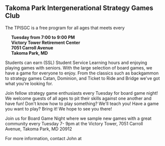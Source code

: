 ## Takoma Park Intergenerational Strategy Games Club

The TPISGC is a free program for all ages that meets every 

<p style="margin-left:20px; font-weight:bold">
Tuesday from 7:00 to 9:00 PM <br/>
Victory Tower Retirement Center <br/>
7051 Carroll Avenue<br/>
Takoma Park, MD
</p>

Students can earn (SSL) Student Service Learning hours and enjoying playing games with seniors. With the large selection of board games, we have a game for everyone to enjoy. From the classics such as backgammon to strategy games Catan, Dominion, and Ticket to Ride and Bridge we've got what you're looking for. 

Join fellow strategy game enthusiasts every Tuesday for board game night! We welcome guests of all ages to pit their skills against one another and have fun! Don't know how to play something?  We'll teach you! Have a game you want to play? Bring it! We hope to see you there!

Join us for Board Game Night where we sample new games with a great community every Tuesday 7- 9pm at the Victory Tower, 7051 Carroll Avenue, Takoma Park, MD  20912

For more information, contact John at

